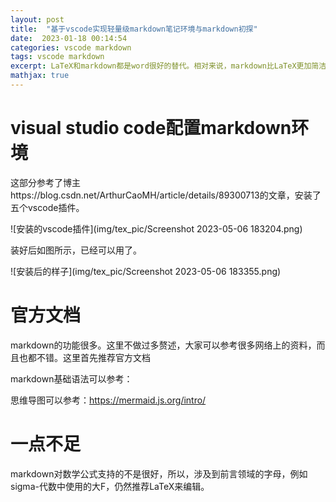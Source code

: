 ```yaml
---
layout: post
title:  "基于vscode实现轻量级markdown笔记环境与markdown初探"
date:  2023-01-18 00:14:54
categories: vscode markdown
tags: vscode markdown
excerpt: LaTeX和markdown都是word很好的替代。相对来说，markdown比LaTeX更加简洁，不过正式文档还是用LaTeX来写吧~
mathjax: true
---
```


# visual studio code配置markdown环境

这部分参考了博主https://blog.csdn.net/ArthurCaoMH/article/details/89300713的文章，安装了五个vscode插件。

![安装的vscode插件](img/tex_pic/Screenshot 2023-05-06 183204.png)

装好后如图所示，已经可以用了。

![安装后的样子](img/tex_pic/Screenshot 2023-05-06 183355.png)

# 官方文档

markdown的功能很多。这里不做过多赘述，大家可以参考很多网络上的资料，而且也都不错。这里首先推荐官方文档

markdown基础语法可以参考：

思维导图可以参考：https://mermaid.js.org/intro/

# 一点不足

markdown对数学公式支持的不是很好，所以，涉及到前言领域的字母，例如sigma-代数中使用的大F，仍然推荐LaTeX来编辑。

